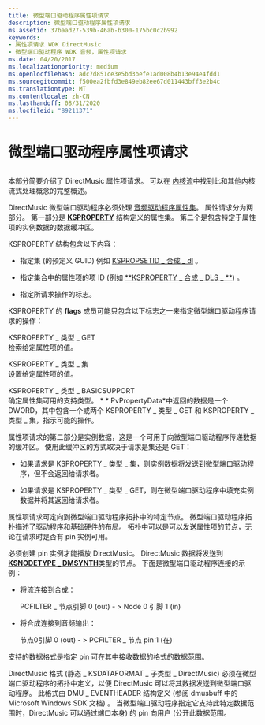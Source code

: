 ```yaml
---
title: 微型端口驱动程序属性项请求
description: 微型端口驱动程序属性项请求
ms.assetid: 37baad27-539b-46ab-b300-175bc0c2b992
keywords:
- 属性项请求 WDK DirectMusic
- 微型端口驱动程序 WDK 音频，属性项请求
ms.date: 04/20/2017
ms.localizationpriority: medium
ms.openlocfilehash: adc7d851ce3e5bd3befe1ad008b4b13e94e4fdd1
ms.sourcegitcommit: f500ea2fbfd3e849eb82ee67d011443bff3e2b4c
ms.translationtype: MT
ms.contentlocale: zh-CN
ms.lasthandoff: 08/31/2020
ms.locfileid: "89211371"
---
```

# <a name="miniport-driver-property-item-requests"></a>微型端口驱动程序属性项请求


## <span id="miniport_driver_property_item_requests"></span><span id="MINIPORT_DRIVER_PROPERTY_ITEM_REQUESTS"></span>


本部分简要介绍了 DirectMusic 属性项请求。 可以在 [内核流](../stream/kernel-streaming.md)中找到此和其他内核流式处理概念的完整概述。

DirectMusic 微型端口驱动程序必须处理 [音频驱动程序属性集](./audio-drivers-property-sets.md)。 属性请求分为两部分。 第一部分是 [**KSPROPERTY**](/previous-versions/ff564262(v=vs.85)) 结构定义的属性集。 第二个是包含特定于属性项的实例数据的数据缓冲区。

KSPROPERTY 结构包含以下内容：

-   指定集 (的预定义 GUID) 例如 [KSPROPSETID \_ 合成 \_ dl](./kspropsetid-synth-dls.md) 。

-   指定集合中的属性项的项 ID (例如 [**KSPROPERTY \_ 合成 \_ DLS \_ **](/previous-versions/ff537396(v=vs.85))) 。

-   指定所请求操作的标志。

KSPROPERTY 的 **flags** 成员可能只包含以下标志之一来指定微型端口驱动程序请求的操作：

<span id="KSPROPERTY_TYPE_GET"></span><span id="ksproperty_type_get"></span>KSPROPERTY \_ 类型 \_ GET  
检索给定属性项的值。

<span id="KSPROPERTY_TYPE_SET"></span><span id="ksproperty_type_set"></span>KSPROPERTY \_ 类型 \_ 集  
设置给定属性项的值。

<span id="KSPROPERTY_TYPE_BASICSUPPORT"></span><span id="ksproperty_type_basicsupport"></span>KSPROPERTY \_ 类型 \_ BASICSUPPORT  
确定属性集可用的支持类型。 * \* PvPropertyData*中返回的数据是一个 DWORD，其中包含一个或两个 KSPROPERTY \_ 类型 \_ GET 和 KSPROPERTY \_ 类型 \_ 集，指示可能的操作。

属性项请求的第二部分是实例数据，这是一个可用于向微型端口驱动程序传递数据的缓冲区。 使用此缓冲区的方式取决于请求是集还是 GET：

-   如果请求是 KSPROPERTY \_ 类型 \_ 集，则实例数据将发送到微型端口驱动程序，但不会返回给请求者。

-   如果请求是 KSPROPERTY \_ 类型 \_ GET，则在微型端口驱动程序中填充实例数据并将其返回给请求者。

属性项请求可定向到微型端口驱动程序拓扑中的特定节点。 微型端口驱动程序拓扑描述了驱动程序和基础硬件的布局。 拓扑中可以是可以发送属性项的节点，无论在请求时是否有 pin 实例可用。

必须创建 pin 实例才能播放 DirectMusic。 DirectMusic 数据将发送到 [**KSNODETYPE \_ DMSYNTH**](./ksnodetype-dmsynth.md)类型的节点。 下面是微型端口驱动程序连接的示例：

-   将流连接到合成：

    PCFILTER \_ 节点引脚 0 (out) - &gt; Node 0 引脚 1 (in) 

-   将合成连接到音频输出：

    节点0引脚 0 (out) - &gt; PCFILTER \_ 节点 pin 1 (在) 

支持的数据格式是指定 pin 可在其中接收数据的格式的数据范围。

DirectMusic 格式 (静态 \_ KSDATAFORMAT \_ 子类型 \_ DirectMusic) 必须在微型端口驱动程序的拓扑中定义，以便 DirectMusic 可以将其数据发送到微型端口驱动程序。 此格式由 DMU \_ EVENTHEADER 结构定义 (参阅 dmusbuff 中的 Microsoft Windows SDK 文档) 。 当微型端口驱动程序指定它支持此特定数据范围时，DirectMusic 可以通过端口本身) 的 pin 向用户 (公开此数据范围。

 

